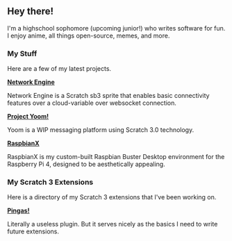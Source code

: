 ## Hey there!

I'm a highschool sophomore (upcoming junior!) who writes software for fun. I enjoy anime, all things open-source, memes, and more.

### My Stuff

Here are a few of my latest projects.

**[Network Engine](https://mikedev101.github.io/Network-Engine/index.html)**

Network Engine is a Scratch sb3 sprite that enables basic connectivity features over a cloud-variable over websocket connection.

**[Project Yoom!](https://mikedev101.github.io/Yoom/index.html)**

Yoom is a WIP messaging platform using Scratch 3.0 technology.

**[RaspbianX](https://mikedev101.github.io/RaspbianX/)**

RaspbianX is my custom-built Raspbian Buster Desktop environment for the Raspberry Pi 4, designed to be aesthetically appealing.

### My Scratch 3 Extensions

Here is a directory of my Scratch 3 extensions that I've been working on.

**[Pingas!](https://sheeptester.github.io/scratch-gui/?url=https://mikedev101.github.io/experimental/pingas.js)**

Literally a useless plugin. But it serves nicely as the basics I need to write future extensions.
